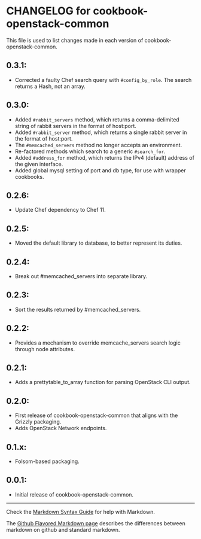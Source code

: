 # CHANGELOG for cookbook-openstack-common

This file is used to list changes made in each version of cookbook-openstack-common.

## 0.3.1:
* Corrected a faulty Chef search query with `#config_by_role`.  The search returns a
  Hash, not an array.

## 0.3.0:
* Added `#rabbit_servers` method, which returns a comma-delimited string of rabbit
  servers in the format of host:port.
* Added `#rabbit_server` method, which returns a single rabbit server in the format
  of host:port.
* The `#memcached_servers` method no longer accepts an environment.
* Re-factored methods which search to a generic `#search_for`.
* Added `#address_for` method, which returns the IPv4 (default) address of the given
  interface.
* Added global mysql setting of port and db type, for use with wrapper cookbooks.

## 0.2.6:
* Update Chef dependency to Chef 11.

## 0.2.5:
* Moved the default library to database, to better represent its duties.

## 0.2.4:
* Break out #memcached_servers into separate library.

## 0.2.3:
* Sort the results returned by #memcached_servers.

## 0.2.2:
* Provides a mechanism to override memcache_servers search logic through node attributes.

## 0.2.1:
* Adds a prettytable_to_array function for parsing OpenStack CLI output.

## 0.2.0:
* First release of cookbook-openstack-common that aligns with the Grizzly packaging.
* Adds OpenStack Network endpoints.

## 0.1.x:
* Folsom-based packaging.

## 0.0.1:
* Initial release of cookbook-openstack-common.

- - -
Check the [Markdown Syntax Guide](http://daringfireball.net/projects/markdown/syntax) for help with Markdown.

The [Github Flavored Markdown page](http://github.github.com/github-flavored-markdown/) describes the differences between markdown on github and standard markdown.
